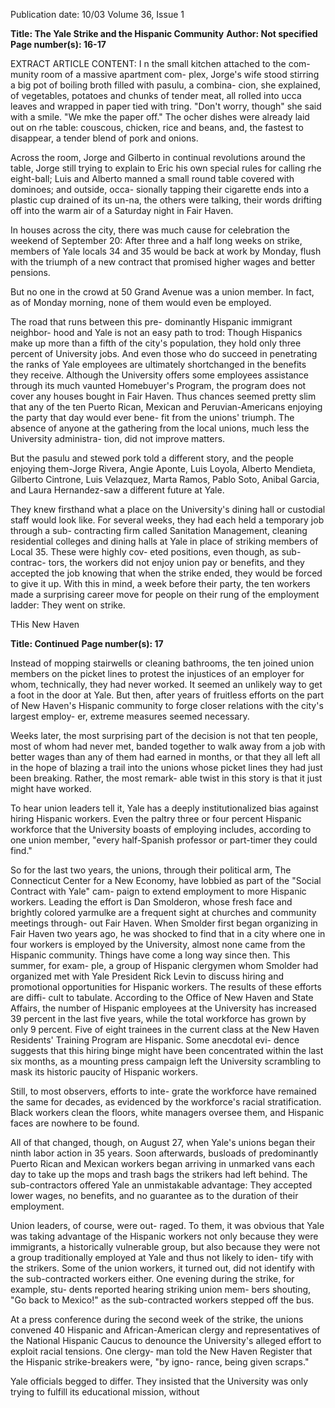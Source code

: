 Publication date: 10/03
Volume 36, Issue 1

**Title: The Yale Strike and the Hispanic Community**
**Author: Not specified**
**Page number(s): 16-17**

EXTRACT ARTICLE CONTENT:
I
n the small kitchen attached to the com-
munity room of a massive apartment com-
plex, Jorge's wife stood stirring a big pot of 
boiling broth filled with pasulu, a combina-
cion, she explained, of vegetables, potatoes 
and chunks of tender meat, all rolled into 
ucca leaves and wrapped in paper tied with 
tring. "Don't worry, though" she said with a 
smile. "We mke the paper off." The ocher 
dishes were already laid out on rhe table: 
couscous, chicken, rice and beans, and, the 
fastest to disappear, a tender blend of pork 
and onions. 

Across the room, Jorge and Gilberto 
in continual revolutions around the 
table, Jorge still trying to explain to Eric 
his own special rules for calling rhe eight-ball; 
Luis and Alberto manned a small round table 
covered with dominoes; and outside, occa-
sionally tapping their cigarette ends into a 
plastic cup drained of its un-na, the others 
were talking, their words drifting off into the 
warm air of a Saturday night in Fair Haven. 

In houses across the city, there was much 
cause for celebration the weekend of 
September 20: After three and a half long 
weeks on strike, members of Yale locals 34 
and 35 would be back at work by Monday, 
flush with the triumph of a new contract that 
promised higher wages and better pensions. 

But no one in the crowd at 50 Grand Avenue 
was a union member. In fact, as of Monday 
morning, none of them would even be 
employed. 

The road that runs between this pre-
dominantly Hispanic immigrant neighbor-
hood and Yale is not an easy path to trod: 
Though Hispanics make up more than a fifth 
of the city's population, they hold only three 
percent of University jobs. And even those 
who do succeed in penetrating the ranks of 
Yale employees are ultimately shortchanged 
in the benefits they receive. Although the 
University offers some employees assistance 
through its much vaunted Homebuyer's 
Program, the program does not cover any 
houses bought in Fair Haven. Thus chances 
seemed pretty slim that any of the ten Puerto 
Rican, Mexican and Peruvian-Americans 
enjoying the party that day would ever bene-
fit from the unions' triumph. The absence of 
anyone at the gathering from the local 
unions, much less the University administra-
tion, did not improve matters. 

But the pasulu and stewed pork told a 
different story, and the people enjoying them-Jorge Rivera, Angie Aponte, Luis 
Loyola, 
Alberto 
Mendieta, 
Gilberto 
Cintrone, Luis Velazquez, Marta Ramos, 
Pablo Soto, Anibal Garcia, and Laura 
Hernandez-saw a different future at Yale. 

They knew firsthand what a place on the 
University's dining hall or custodial staff 
would look like. For several weeks, they had 
each held a temporary job through a sub-
contracting 
firm 
called 
Sanitation 
Management, cleaning residential colleges 
and dining halls at Yale in place of striking 
members of Local 35. These were highly cov-
eted positions, even though, as sub-contrac-
tors, the workers did not enjoy union pay or 
benefits, and they accepted the job knowing 
that when the strike ended, they would be 
forced to give it up. With this in mind, a 
week before their party, the ten workers 
made a surprising career move for people on 
their rung of the employment ladder: They 
went on strike. 

THis New Haven


**Title: Continued**
**Page number(s): 17**

Instead of mopping stairwells or cleaning 
bathrooms, the ten joined union members 
on the picket lines to protest the injustices 
of an employer for whom, technically, they 
had never worked. It seemed an unlikely way 
to get a foot in the door at Yale. But then, 
after years of fruitless efforts on the part of 
New Haven's Hispanic community to forge 
closer relations with the city's largest employ-
er, extreme measures seemed necessary. 

Weeks later, the most surprising part of 
the decision is not that ten people, most of 
whom had never met, banded together to 
walk away from a job with better wages than 
any of them had earned in months, or that 
they all left all in the hope of blazing a trail 
into the unions whose picket lines they had 
just been breaking. Rather, the most remark-
able twist in this story is that it just might 
have worked. 

To hear union leaders tell it, Yale has a 
deeply institutionalized bias against 
hiring Hispanic workers. Even the paltry 
three or four percent Hispanic workforce 
that the University boasts of employing 
includes, according to one union member, 
"every half-Spanish professor or part-timer 
they could find." 

So for the last two years, the unions, 
through their political arm, The Connecticut 
Center for a New Economy, have lobbied as 
part of the "Social Contract with Yale" cam-
paign to extend employment to more 
Hispanic workers. Leading the effort is Dan 
Smolderon, whose fresh face and brightly 
colored yarmulke are a frequent sight at 
churches and community meetings through-
out Fair Haven. When Smolder first began 
organizing in Fair Haven two years ago, he 
was shocked to find that in a city where one 
in four workers is employed by the 
University, almost none came from the 
Hispanic community. Things have come a 
long way since then. This summer, for exam-
ple, a group of Hispanic clergymen whom 
Smolder had organized met with Yale 
President Rick Levin to discuss hiring and 
promotional opportunities for Hispanic 
workers. The results of these efforts are diffi-
cult to tabulate. According to the Office of 
New Haven and State Affairs, the number of 
Hispanic employees at the University has 
increased 39 percent in the last five years, 
while the total workforce has grown by only 
9 percent. Five of eight trainees in the current 
class at the New Haven Residents' Training 
Program are Hispanic. Some anecdotal evi-
dence suggests that this hiring binge might 
have been concentrated within the last six 
months, as a mounting press campaign left 
the University scrambling to mask its historic 
paucity of Hispanic workers. 

Still, to most observers, efforts to inte-
grate the workforce have remained the same 
for decades, as evidenced by the workforce's 
racial stratification. Black workers clean the 
floors, white managers oversee them, and 
Hispanic faces are nowhere to be found. 

All of that changed, though, on August 
27, when Yale's unions began their ninth 
labor action in 35 years. Soon afterwards, 
busloads of predominantly Puerto Rican and 
Mexican 
workers 
began 
arriving 
in 
unmarked vans each day to take up the 
mops and trash bags the strikers had left 
behind. The sub-contractors offered Yale an 
unmistakable advantage: They accepted 
lower wages, no benefits, and no guarantee 
as to the duration of their employment. 

Union leaders, of course, were out-
raged. To them, it was obvious that Yale was 
taking advantage of the Hispanic workers 
not only because they were immigrants, a 
historically vulnerable group, but also 
because they were not a group traditionally 
employed at Yale and thus not likely to iden-
tify with the strikers. Some of the union 
workers, it turned out, did not identify with 
the sub-contracted workers either. One 
evening during the strike, for example, stu-
dents reported hearing striking union mem-
bers shouting, "Go back to Mexico!" as the 
sub-contracted workers stepped off the 
bus. 

At a press conference during the second 
week of the strike, the unions convened 40 
Hispanic and African-American clergy and 
representatives of the National Hispanic 
Caucus to denounce the University's alleged 
effort to exploit racial tensions. One clergy-
man told the New Haven Register that the 
Hispanic strike-breakers were, "by igno-
rance, being given scraps." 

Yale officials begged to differ. They 
insisted that the University was only trying 
to fulfill its educational mission, without